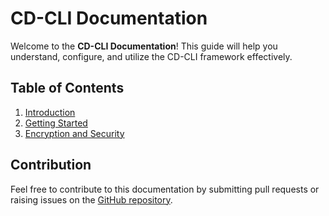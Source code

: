 # CD-CLI Documentation

Welcome to the **CD-CLI Documentation**! This guide will help you understand, configure, and utilize the CD-CLI framework effectively.

## Table of Contents
1. [Introduction](chapters/01-introduction.md)
2. [Getting Started](chapters/02-getting-started.md)
3. [Encryption and Security](chapters/03-encryption-and-security.md)

## Contribution
Feel free to contribute to this documentation by submitting pull requests or raising issues on the [GitHub repository](https://github.com/corpdesk/cd-cli-nodejs).
